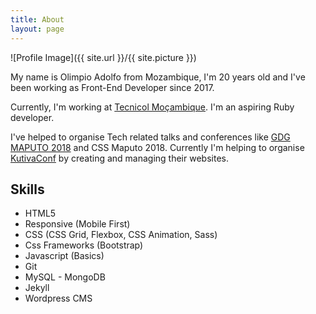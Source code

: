 ```yaml
---
title: About
layout: page
---
```

![Profile Image]({{ site.url }}/{{ site.picture }})

<p>
	My name is Olimpio Adolfo from Mozambique, I'm 20 years old and I've been working as Front-End Developer since 2017.

Currently, I'm working at <a href="https://tecnicol.co.mz">Tecnicol Moçambique</a>. I'm an aspiring Ruby developer.</p>

<p> I've helped to organise Tech related talks and conferences like <a href="http://devfestmaputo.firebaseapp.com/">GDG MAPUTO 2018</a> and CSS Maputo 2018. Currently I'm helping to organise <a href="conf.kutiva.com">KutivaConf</a> by creating and managing their websites.</p>

<h2>Skills</h2>

<ul class="skill-list">
	<li>HTML5</li>
	<li>Responsive (Mobile First)</li>
	<li>CSS (CSS Grid, Flexbox, CSS Animation, Sass)</li>
	<li>Css Frameworks (Bootstrap)</li>
	<li>Javascript (Basics)</li>
	<li>Git</li>
	<li>MySQL - MongoDB</li>
	<li> Jekyll </li>
	<li> Wordpress CMS </li>
</ul>
